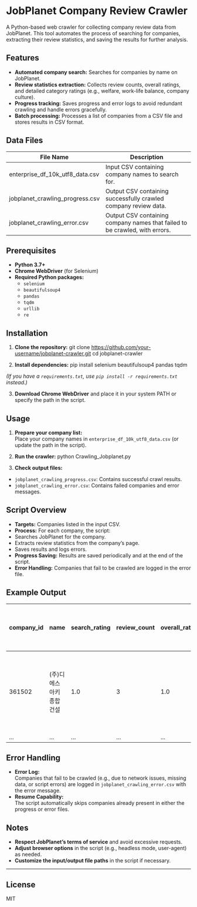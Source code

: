 # JobPlanet Company Review Crawler

A Python-based web crawler for collecting company review data from JobPlanet. This tool automates the process of searching for companies, extracting their review statistics, and saving the results for further analysis.

## Features

- **Automated company search:** Searches for companies by name on JobPlanet.
- **Review statistics extraction:** Collects review counts, overall ratings, and detailed category ratings (e.g., welfare, work-life balance, company culture).
- **Progress tracking:** Saves progress and error logs to avoid redundant crawling and handle errors gracefully.
- **Batch processing:** Processes a list of companies from a CSV file and stores results in CSV format.

## Data Files

| File Name                       | Description                                                                 |
|----------------------------------|-----------------------------------------------------------------------------|
| enterprise_df_10k_utf8_data.csv  | Input CSV containing company names to search for.                           |
| jobplanet_crawling_progress.csv  | Output CSV containing successfully crawled company review data.             |
| jobplanet_crawling_error.csv     | Output CSV containing company names that failed to be crawled, with errors. |

## Prerequisites

- **Python 3.7+**
- **Chrome WebDriver** (for Selenium)
- **Required Python packages:**
  - `selenium`
  - `beautifulsoup4`
  - `pandas`
  - `tqdm`
  - `urllib`
  - `re`

## Installation

1. **Clone the repository:**
git clone https://github.com/your-username/jobplanet-crawler.git
cd jobplanet-crawler

2. **Install dependencies:**
pip install selenium beautifulsoup4 pandas tqdm

*(If you have a `requirements.txt`, use `pip install -r requirements.txt` instead.)*

3. **Download Chrome WebDriver** and place it in your system PATH or specify the path in the script.

## Usage

1. **Prepare your company list:**  
Place your company names in `enterprise_df_10k_utf8_data.csv` (or update the path in the script).

2. **Run the crawler:**
python Crawling_Jobplanet.py

3. **Check output files:**  
- `jobplanet_crawling_progress.csv`: Contains successful crawl results.
- `jobplanet_crawling_error.csv`: Contains failed companies and error messages.

## Script Overview

- **Targets:** Companies listed in the input CSV.
- **Process:** For each company, the script:
- Searches JobPlanet for the company.
- Extracts review statistics from the company’s page.
- Saves results and logs errors.
- **Progress Saving:** Results are saved periodically and at the end of the script.
- **Error Handling:** Companies that fail to be crawled are logged in the error file.

## Example Output

| company_id | name                        | search_rating | review_count | overall_rating | 복지/급여 | 워라밸 | 사내문화 | 승진 기회 | 경영진 | 기업 추천율 | CEO 지지율 | 성장 가능성 | 검색기업명      |
|------------|-----------------------------|---------------|--------------|----------------|-----------|--------|----------|-----------|--------|-------------|------------|-------------|-----------------|
| 361502     | (주)디에스아키종합건설      | 1.0           | 3            | 1.0            | 1.3       | 1.3    | 1.0      | 1.0       | 1.0    | 0%          | 0%         | 0%          | 디에스아키종합건설 |
| ...        | ...                         | ...           | ...          | ...            | ...       | ...    | ...      | ...       | ...    | ...         | ...        | ...         | ...             |

## Error Handling

- **Error Log:**  
Companies that fail to be crawled (e.g., due to network issues, missing data, or script errors) are logged in `jobplanet_crawling_error.csv` with the error message.
- **Resume Capability:**  
The script automatically skips companies already present in either the progress or error files.

## Notes

- **Respect JobPlanet’s terms of service** and avoid excessive requests.
- **Adjust browser options** in the script (e.g., headless mode, user-agent) as needed.
- **Customize the input/output file paths** in the script if necessary.

---

## License

MIT

